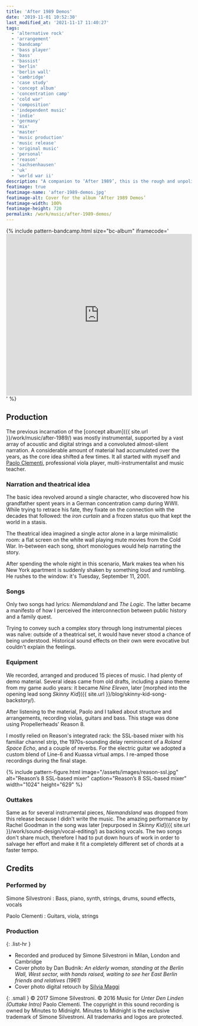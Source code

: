 ```yaml
---
title: 'After 1989 Demos'
date: '2019-11-01 10:52:30'
last_modified_at: '2021-11-17 11:40:27'
tags: 
  - 'alternative rock'
  - 'arrangement'
  - 'bandcamp'
  - 'bass player'
  - 'bass'
  - 'bassist'
  - 'berlin'
  - 'berlin wall'
  - 'cambridge'
  - 'case study'
  - 'concept album'
  - 'concentration camp'
  - 'cold war'
  - 'composition'
  - 'independent music'
  - 'indie'
  - 'germany'
  - 'mix'
  - 'master'
  - 'music production'
  - 'music release'
  - 'original music'
  - 'personal'
  - 'reason'
  - 'sachsenhausen'
  - 'uk'
  - 'world war ii'
description: "A companion to ‘After 1989’, this is the rough and unpolished partial testimony of a different approach to production and the general workflow."
featimage: true
featimage-name: 'after-1989-demos.jpg'
featimage-alt: Cover for the album ‘After 1989 Demos’
featimage-width: 100%
featimage-height: 720
permalink: /work/music/after-1989-demos/
---
```

{% include pattern-bandcamp.html size="bc-album" iframecode='<iframe style="border: 0; width: 100%; height: 439px;" src="https://bandcamp.com/EmbeddedPlayer/album=2694261691/size=large/bgcol=ffffff/linkcol=333333/artwork=small/transparent=true/"><a href="https://minutestomidnight.bandcamp.com/album/after-1989-a-trip-to-freedom-original-demos-outtakes">After 1989: A Trip To Freedom (Original Demos &amp; Outtakes) by Minutes to Midnight</a></iframe>' %}

## Production

The previous incarnation of the [concept album]({{ site.url }}/work/music/after-1989/) was mostly instrumental, supported by a vast array of acoustic and digital strings and a convoluted almost-silent narration. A considerable amount of material had accumulated over the years, as the core idea shifted a few times. It all started with myself and [Paolo Clementi](https://www.discogs.com/artist/2142806-Paolo-Clementi), professional viola player, multi-instrumentalist and music teacher.

### Narration and theatrical idea

The basic idea revolved around a single character, who discovered how his grandfather spent years in a German concentration camp during WWII. While trying to retrace his fate, they fixate on the connection with the decades that followed: the _iron curtain_ and a frozen status quo that kept the world in a stasis.

The theatrical idea imagined a single actor alone in a large minimalistic room: a flat screen on the white wall playing mute movies from the Cold War. In-between each song, short monologues would help narrating the story.

After spending the whole night in this scenario, Mark makes tea when his New York apartment is suddenly shaken by something loud and rumbling. He rushes to the window: it's Tuesday, September 11, 2001.

### Songs

Only two songs had lyrics: _Niemandsland_ and _The Logic_. The latter became a manifesto of how I perceived the interconnection between public history and a family quest.

Trying to convey such a complex story through long instrumental pieces was naîve: outside of a theatrical set, it would have never stood a chance of being understood. Historical sound effects on their own were evocative but couldn't explain the feelings.

### Equipment

We recorded, arranged and produced 15 pieces of music. I had plenty of demo material. Several ideas came from old drafts, including a piano theme from my game audio years: it became _Nine Eleven_, later [morphed into the opening lead song _Skinny Kid_]({{ site.url }}/blog/skinny-kid-song-backstory/). 

After listening to the material, Paolo and I talked about structure and arrangements, recording violas, guitars and bass. This stage was done using Propellerheads' Reason 8.

I mostly relied on Reason's integrated rack: the SSL-based mixer with his familiar channel strip, the 1970s-sounding delay reminiscent of a _Roland Space Echo_, and a couple of reverbs. For the electric guitar we adopted a custom blend of Line-6 and Kuassa virtual amps. I re-amped those recordings during the final stage.

{% include pattern-figure.html image="/assets/images/reason-ssl.jpg" alt="Reason’s 8 SSL-based mixer" caption="Reason’s 8 SSL-based mixer" width="1024" height="629" %}

### Outtakes

Same as for several instrumental pieces, _Niemandsland_ was dropped from this release because I didn't write the music. The amazing performance by Rachel Goodman in the song was later [repurposed in _Skinny Kid_]({{ site.url }}/work/sound-design/vocal-editing/) as backing vocals. The two songs don't share much, therefore I had to put down hours of work in order to salvage her effort and make it fit a completely different set of chords at a faster tempo.

## Credits

### Performed by

Simone Silvestroni
: Bass, piano, synth, strings, drums, sound effects, vocals

Paolo Clementi
: Guitars, viola, strings

### Production

{: .list-hr }
- Recorded and produced by Simone Silvestroni in Milan, London and Cambridge
- Cover photo by Dan Budnik: _An elderly woman, standing at the Berlin Wall, West sector, with hands raised, waiting to see her East Berlin friends and relatives (1961)_
- Cover photo digital retouch by [Silvia Maggi](https://silviamaggidesign.com)

{: .small }
&copy; 2017 Simone Silvestroni. &copy; 2016 Music for _Unter Den Linden (Outtake Intro)_ Paolo Clementi. The copyright in this sound recording is owned by Minutes to Midnight. Minutes to Midnight is the exclusive trademark of Simone Silvestroni. All trademarks and logos are protected.